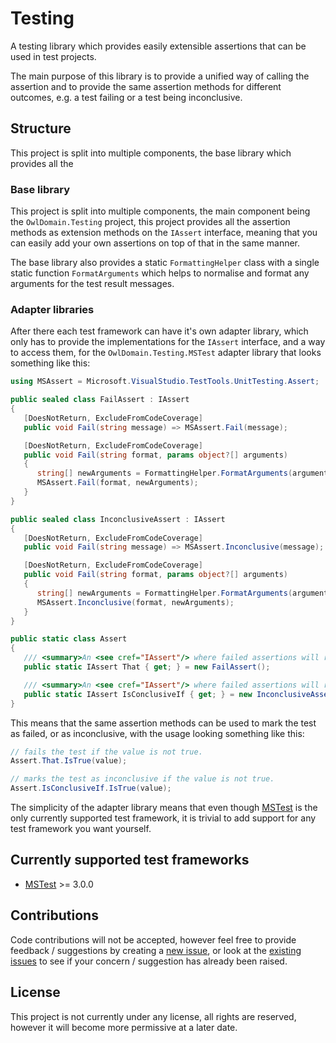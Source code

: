 Testing
===
A testing library which provides easily extensible assertions that can be used in test projects.

The main purpose of this library is to provide a unified way of calling the assertion
and to provide the same assertion methods for different outcomes, e.g. a test failing or
a test being inconclusive.



## Structure

This project is split into multiple components, the base library which provides
all the 


### Base library
This project is split into multiple components, the main component being the 
`OwlDomain.Testing` project, this project provides all the assertion methods
as extension methods on the `IAssert` interface, meaning that you can 
easily add your own assertions on top of that in the same manner.

The base library also provides a static `FormattingHelper` class with a single
static function `FormatArguments` which helps to normalise and format any arguments
for the test result messages. 

### Adapter libraries

After there each test framework can have it's own adapter library, which only has to 
provide the implementations for the `IAssert` interface, and a way to access them, 
for the `OwlDomain.Testing.MSTest` adapter library that looks something like this:
```csharp
using MSAssert = Microsoft.VisualStudio.TestTools.UnitTesting.Assert;

public sealed class FailAssert : IAssert
{
   [DoesNotReturn, ExcludeFromCodeCoverage]
   public void Fail(string message) => MSAssert.Fail(message);

   [DoesNotReturn, ExcludeFromCodeCoverage]
   public void Fail(string format, params object?[] arguments)
   {
      string[] newArguments = FormattingHelper.FormatArguments(arguments);
      MSAssert.Fail(format, newArguments);
   }
}

public sealed class InconclusiveAssert : IAssert
{
   [DoesNotReturn, ExcludeFromCodeCoverage]
   public void Fail(string message) => MSAssert.Inconclusive(message);

   [DoesNotReturn, ExcludeFromCodeCoverage]
   public void Fail(string format, params object?[] arguments)
   {
      string[] newArguments = FormattingHelper.FormatArguments(arguments);
      MSAssert.Inconclusive(format, newArguments);
   }
}

public static class Assert
{
   /// <summary>An <see cref="IAssert"/> where failed assertions will result in the test being marked as failed.</summary>
   public static IAssert That { get; } = new FailAssert();

   /// <summary>An <see cref="IAssert"/> where failed assertions will result in the test being marked as inconclusive.</summary>
   public static IAssert IsConclusiveIf { get; } = new InconclusiveAssert();
}
```

This means that the same assertion methods can be used to mark the test as failed, or as inconclusive, 
with the usage looking something like this:
```csharp
// fails the test if the value is not true.
Assert.That.IsTrue(value);

// marks the test as inconclusive if the value is not true.
Assert.IsConclusiveIf.IsTrue(value);
```

The simplicity of the adapter library means that even though
[MSTest](https://github.com/microsoft/testfx)
is the only currently supported test framework, it is trivial
to add support for any test framework you want yourself.

## Currently supported test frameworks
- [MSTest](https://github.com/microsoft/testfx) >= 3.0.0



## Contributions

Code contributions will not be accepted, however feel free to provide feedback / suggestions 
by creating a [new issue](https://github.com/Owl-Domain/Testing/issues/new), or look at 
the [existing issues](https://github.com/Owl-Domain/Testing/issues?q=) to see if your
concern / suggestion has already been raised.



## License

This project is not currently under any license, all rights are reserved, however it will become more
permissive at a later date.